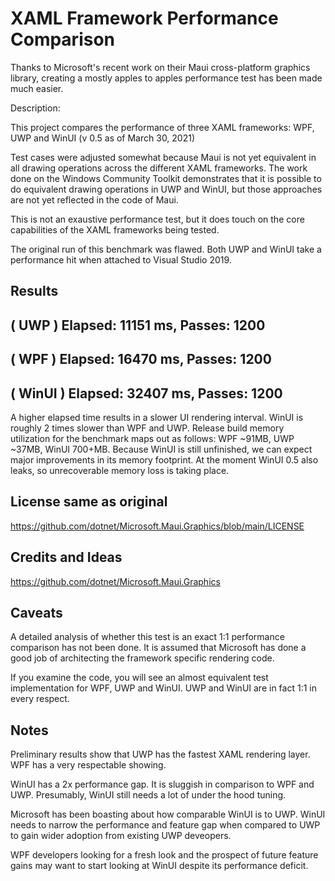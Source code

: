 # XAML Framework Performance Comparison

Thanks to Microsoft's recent work on their Maui cross-platform graphics library, creating a mostly apples to apples performance test has been made much easier.

Description: 

This project compares the performance of three XAML frameworks: WPF, UWP and WinUI (v 0.5 as of March 30, 2021)

Test cases were adjusted somewhat because Maui is not yet equivalent in all drawing operations across the different XAML frameworks.  The work done on the Windows Community Toolkit demonstrates that it is possible to do equivalent drawing operations in UWP and WinUI, but those approaches are not yet reflected in the code of Maui.

This is not an exaustive performance test, but it does touch on the core capabilities of the XAML frameworks being tested.

The original run of this benchmark was flawed.  Both UWP and WinUI take a performance hit when attached to Visual Studio 2019.

## Results

## (  UWP  ) Elapsed: 11151 ms, Passes: 1200
## (  WPF  ) Elapsed: 16470 ms, Passes: 1200
## ( WinUI ) Elapsed: 32407 ms, Passes: 1200

A higher elapsed time results in a slower UI rendering interval.  WinUI is roughly 2 times slower than WPF and UWP.  Release build memory utilization for the benchmark maps out as follows: WPF ~91MB, UWP ~37MB, WinUI 700+MB.  Because WinUI is still unfinished, we can expect major improvements in its memory footprint.  At the moment WinUI 0.5 also leaks, so unrecoverable memory loss is taking place.

## License same as original

https://github.com/dotnet/Microsoft.Maui.Graphics/blob/main/LICENSE

## Credits and Ideas

https://github.com/dotnet/Microsoft.Maui.Graphics

## Caveats

A detailed analysis of whether this test is an exact 1:1 performance comparison has not been done.  It is assumed that Microsoft has done a good job of architecting the framework specific rendering code.

If you examine the code, you will see an almost equivalent test implementation for WPF, UWP and WinUI.  UWP and WinUI are in fact 1:1 in every respect.

## Notes

Preliminary results show that UWP has the fastest XAML rendering layer.  WPF has a very respectable showing.

WinUI has a 2x performance gap.  It is sluggish in comparison to WPF and UWP.  Presumably, WinUI still needs a lot of under the hood tuning.

Microsoft has been boasting about how comparable WinUI is to UWP.  WinUI needs to narrow the performance and feature gap when compared to UWP to gain wider adoption from existing UWP deveopers.

WPF developers looking for a fresh look and the prospect of future feature gains may want to start looking at WinUI despite its performance deficit.
